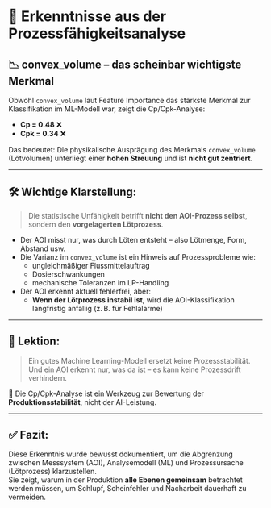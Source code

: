 # 🧠 Erkenntnisse aus der Prozessfähigkeitsanalyse

## 📉 convex_volume – das scheinbar wichtigste Merkmal

Obwohl `convex_volume` laut Feature Importance das stärkste Merkmal zur Klassifikation im ML-Modell war, zeigt die Cp/Cpk-Analyse:

- **Cp = 0.48** ❌
- **Cpk = 0.34** ❌

Das bedeutet: Die physikalische Ausprägung des Merkmals `convex_volume` (Lötvolumen) unterliegt einer **hohen Streuung** und ist **nicht gut zentriert**.

---

## 🛠️ Wichtige Klarstellung:

> Die statistische Unfähigkeit betrifft **nicht den AOI-Prozess selbst**, sondern den **vorgelagerten Lötprozess**.

- Der AOI misst nur, was durch Löten entsteht – also Lötmenge, Form, Abstand usw.
- Die Varianz im `convex_volume` ist ein Hinweis auf Prozessprobleme wie:
  - ungleichmäßiger Flussmittelauftrag
  - Dosierschwankungen
  - mechanische Toleranzen im LP-Handling
- Der AOI erkennt aktuell fehlerfrei, aber:
  - **Wenn der Lötprozess instabil ist**, wird die AOI-Klassifikation langfristig anfällig (z. B. für Fehlalarme)

---

## 🎯 Lektion:

> Ein gutes Machine Learning-Modell ersetzt keine Prozessstabilität.  
> Und ein AOI erkennt nur, was da ist – es kann keine Prozessdrift verhindern.

📌 Die Cp/Cpk-Analyse ist ein Werkzeug zur Bewertung der **Produktionsstabilität**, nicht der AI-Leistung.

---

## ✅ Fazit:

Diese Erkenntnis wurde bewusst dokumentiert, um die Abgrenzung zwischen Messsystem (AOI), Analysemodell (ML) und Prozessursache (Lötprozess) klarzustellen.  
Sie zeigt, warum in der Produktion **alle Ebenen gemeinsam** betrachtet werden müssen, um Schlupf, Scheinfehler und Nacharbeit dauerhaft zu vermeiden.

